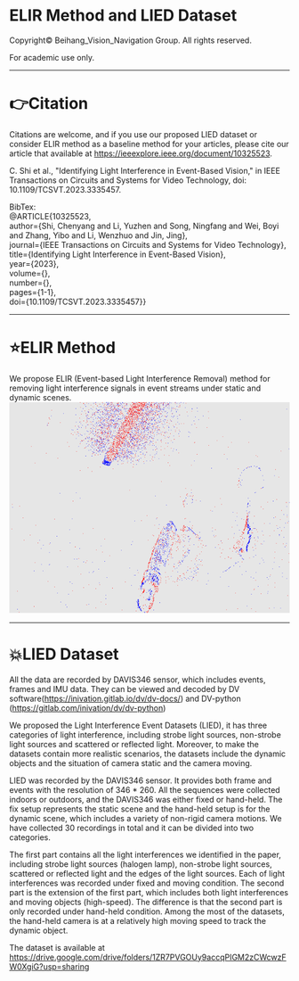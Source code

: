 # ELIR Method and LIED Dataset 
Copyright© Beihang_Vision_Navigation Group. All rights reserved.

For academic use only.

****
# 👉Citation   

Citations are welcome, and if you use our proposed LIED dataset or consider ELIR method as a baseline method for your articles, please cite our article that available at https://ieeexplore.ieee.org/document/10325523.

C. Shi et al., "Identifying Light Interference in Event-Based Vision," in IEEE Transactions on Circuits and Systems for Video Technology, doi: 10.1109/TCSVT.2023.3335457.

BibTex:  
@ARTICLE{10325523,  
  author={Shi, Chenyang and Li, Yuzhen and Song, Ningfang and Wei, Boyi and Zhang, Yibo and Li, Wenzhuo and Jin, Jing},  
  journal={IEEE Transactions on Circuits and Systems for Video Technology},   
  title={Identifying Light Interference in Event-Based Vision},   
  year={2023},  
  volume={},  
  number={},  
  pages={1-1},  
  doi={10.1109/TCSVT.2023.3335457}}  

****
# :star:ELIR Method
We propose ELIR (Event-based Light Interference Removal) method for removing light interference signals in event streams under static and dynamic scenes.
![image text](https://github.com/shicy17/LIED/blob/main/Demonstration/02_EFR.gif)
****
# :boom:LIED Dataset

All the data are recorded by DAVIS346 sensor, which includes events, frames and IMU data. They can be viewed and decoded by DV software(https://inivation.gitlab.io/dv/dv-docs/) and DV-python (https://gitlab.com/inivation/dv/dv-python)

We proposed the Light Interference Event Datasets (LIED), it has three categories of light interference, including strobe light sources, non-strobe light sources and scattered or reflected light. Moreover, to make the datasets contain more realistic scenarios, the datasets include the dynamic objects and the situation of camera static and the camera moving.

LIED was recorded by the DAVIS346 sensor. It provides both frame and events with the resolution of 346 * 260. All the sequences were collected indoors or outdoors, and the DAVIS346 was either fixed or hand-held. The fix setup represents the static scene and the hand-held setup is for the dynamic scene, which includes a variety of non-rigid camera motions. We have collected 30 recordings in total and it can be divided into two categories.

The first part contains all the light interferences we identified in the paper, including strobe light sources (halogen lamp), non-strobe light sources, scattered or reflected light and the edges of the light sources. Each of light interferences was recorded under fixed and moving condition. The second part is the extension of the first part, which includes both light interferences and moving objects (high-speed). The difference is that the second part is only recorded under hand-held condition. Among the most of the datasets, the hand-held camera is at a relatively high moving speed to track the dynamic object.

The dataset is available at https://drive.google.com/drive/folders/1ZR7PVGOUy9accqPIGM2zCWcwzFW0XgiG?usp=sharing
